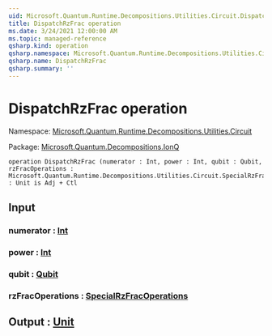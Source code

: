 ```yaml
---
uid: Microsoft.Quantum.Runtime.Decompositions.Utilities.Circuit.DispatchRzFrac
title: DispatchRzFrac operation
ms.date: 3/24/2021 12:00:00 AM
ms.topic: managed-reference
qsharp.kind: operation
qsharp.namespace: Microsoft.Quantum.Runtime.Decompositions.Utilities.Circuit
qsharp.name: DispatchRzFrac
qsharp.summary: ''
---
```


# DispatchRzFrac operation

Namespace: [Microsoft.Quantum.Runtime.Decompositions.Utilities.Circuit](xref:Microsoft.Quantum.Runtime.Decompositions.Utilities.Circuit)

Package: [Microsoft.Quantum.Decompositions.IonQ](https://nuget.org/packages/Microsoft.Quantum.Decompositions.IonQ)




```qsharp
operation DispatchRzFrac (numerator : Int, power : Int, qubit : Qubit, rzFracOperations : Microsoft.Quantum.Runtime.Decompositions.Utilities.Circuit.SpecialRzFracOperations) : Unit is Adj + Ctl
```


## Input

### numerator : [Int](xref:microsoft.quantum.lang-ref.int)




### power : [Int](xref:microsoft.quantum.lang-ref.int)




### qubit : [Qubit](xref:microsoft.quantum.lang-ref.qubit)




### rzFracOperations : [SpecialRzFracOperations](xref:Microsoft.Quantum.Runtime.Decompositions.Utilities.Circuit.SpecialRzFracOperations)





## Output : [Unit](xref:microsoft.quantum.lang-ref.unit)

